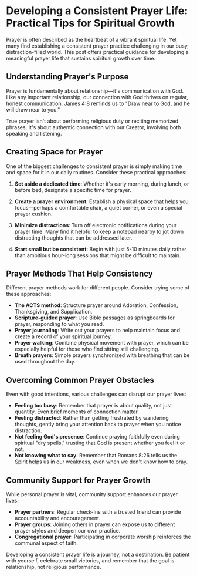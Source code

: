 # Developing a Consistent Prayer Life: Practical Tips for Spiritual Growth

Prayer is often described as the heartbeat of a vibrant spiritual life. Yet many find establishing a consistent prayer practice challenging in our busy, distraction-filled world. This post offers practical guidance for developing a meaningful prayer life that sustains spiritual growth over time.

## Understanding Prayer's Purpose

Prayer is fundamentally about relationship—it's communication with God. Like any important relationship, our connection with God thrives on regular, honest communication. James 4:8 reminds us to "Draw near to God, and he will draw near to you."

True prayer isn't about performing religious duty or reciting memorized phrases. It's about authentic connection with our Creator, involving both speaking and listening.

## Creating Space for Prayer

One of the biggest challenges to consistent prayer is simply making time and space for it in our daily routines. Consider these practical approaches:

1. **Set aside a dedicated time**: Whether it's early morning, during lunch, or before bed, designate a specific time for prayer.

2. **Create a prayer environment**: Establish a physical space that helps you focus—perhaps a comfortable chair, a quiet corner, or even a special prayer cushion.

3. **Minimize distractions**: Turn off electronic notifications during your prayer time. Many find it helpful to keep a notepad nearby to jot down distracting thoughts that can be addressed later.

4. **Start small but be consistent**: Begin with just 5-10 minutes daily rather than ambitious hour-long sessions that might be difficult to maintain.

## Prayer Methods That Help Consistency

Different prayer methods work for different people. Consider trying some of these approaches:

- **The ACTS method**: Structure prayer around Adoration, Confession, Thanksgiving, and Supplication.
- **Scripture-guided prayer**: Use Bible passages as springboards for prayer, responding to what you read.
- **Prayer journaling**: Write out your prayers to help maintain focus and create a record of your spiritual journey.
- **Prayer walking**: Combine physical movement with prayer, which can be especially helpful for those who find sitting still challenging.
- **Breath prayers**: Simple prayers synchronized with breathing that can be used throughout the day.

## Overcoming Common Prayer Obstacles

Even with good intentions, various challenges can disrupt our prayer lives:

- **Feeling too busy**: Remember that prayer is about quality, not just quantity. Even brief moments of connection matter.
- **Feeling distracted**: Rather than getting frustrated by wandering thoughts, gently bring your attention back to prayer when you notice distraction.
- **Not feeling God's presence**: Continue praying faithfully even during spiritual "dry spells," trusting that God is present whether you feel it or not.
- **Not knowing what to say**: Remember that Romans 8:26 tells us the Spirit helps us in our weakness, even when we don't know how to pray.

## Community Support for Prayer Growth

While personal prayer is vital, community support enhances our prayer lives:

- **Prayer partners**: Regular check-ins with a trusted friend can provide accountability and encouragement.
- **Prayer groups**: Joining others in prayer can expose us to different prayer styles and deepen our own practice.
- **Congregational prayer**: Participating in corporate worship reinforces the communal aspect of faith.

Developing a consistent prayer life is a journey, not a destination. Be patient with yourself, celebrate small victories, and remember that the goal is relationship, not religious performance.